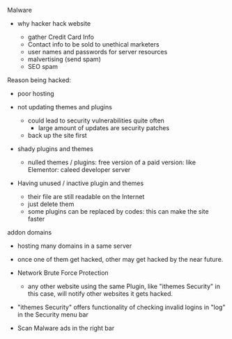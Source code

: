 Malware

- why hacker hack website

  - gather Credit Card Info
  - Contact info to be sold to unethical marketers
  - user names and passwords for server resources 
  - malvertising (send spam)
  - SEO spam



Reason being hacked:

- poor hosting
- not updating themes and plugins
  - could lead to security vulnerabilities quite often
    - large amount of updates are security patches
  - back up the site first


- shady plugins and themes
  - nulled themes / plugins: free version of a paid version: like Elementor: caleed developer server  

- Having unused / inactive plugin and themes
  - their file are still readable on the Internet
  - just delete them
  - some plugins can be replaced by codes: this can make the site faster

addon domains
  - hosting many domains in a same server
  - once one of them get hacked, other may get hacked by the near future.
  



- Network Brute Force Protection
  - any other website using the same Plugin, like "ithemes Security" in this case, will notify other websites it gets hacked.


- "ithemes Security" offers functionality of checking invalid logins in "log" in the Security menu bar

- Scan Malware ads in the right bar
